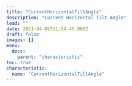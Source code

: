 ```yaml
---
title: "CurrentHorizontalTiltAngle"
description: "Current Horizontal Tilt Angle"
lead: ""
date: 2021-04-05T11:54:45.000Z
draft: false
images: []
menu:
  docs:
    parent: "characteristic"
toc: true
characteristic:
  name: "CurrentHorizontalTiltAngle"
---
```

